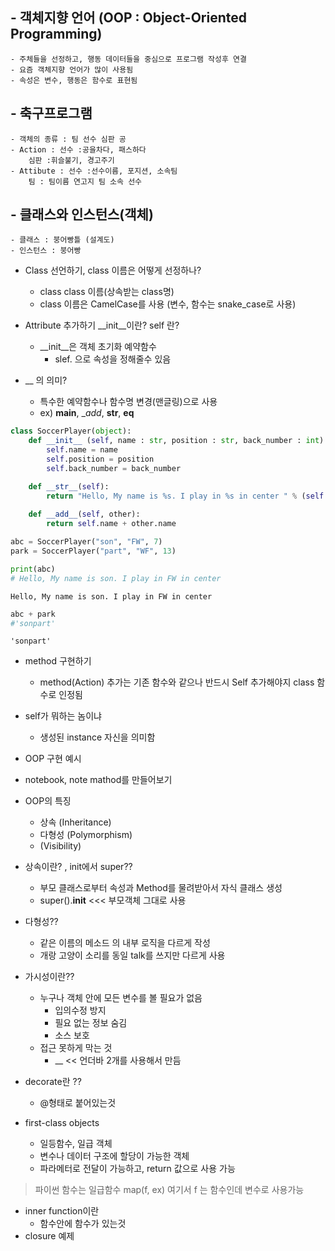 ## - 객체지향 언어 (OOP : Object-Oriented Programming)
    - 주체들을 선정하고, 행동 데이터들을 중심으로 프로그램 작성후 연결
    - 요즘 객체지향 언어가 많이 사용됨
    - 속성은 변수, 행동은 함수로 표현됨

## - 축구프로그램
    - 객체의 종류 : 팀 선수 심판 공
    - Action : 선수 :공을차다, 패스하다  
        심판 :휘슬불기, 경고주기
    - Attibute : 선수 :선수이름, 포지션, 소속팀  
        팀 : 팀이름 연고지 팀 소속 선수

## - 클래스와 인스턴스(객체)
    - 클래스 : 붕어빵틀 (설계도)
    - 인스턴스 : 붕어빵

- Class 선언하기, class 이름은 어떻게 선정하나?
    - class class 이름(상속받는 class명)
    - class 이름은 CamelCase를 사용  (변수, 함수는 snake_case로 사용)

- Attribute 추가하기  __init__이란? self 란?
    - __init__은 객체 초기화 예약함수
        - slef. 으로 속성을 정해줄수 있음

- __ 의 의미?
    - 특수한 예약함수나 함수명 변경(맨글링)으로 사용
    - ex) __main__, __add_, __str__, __eq__


```python
class SoccerPlayer(object):
    def __init__ (self, name : str, position : str, back_number : int):
        self.name = name
        self.position = position
        self.back_number = back_number        

    def __str__(self):
        return "Hello, My name is %s. I play in %s in center " % (self.name, self.position)
    
    def __add__(self, other):
        return self.name + other.name

```


```python
abc = SoccerPlayer("son", "FW", 7)
park = SoccerPlayer("part", "WF", 13)

```


```python
print(abc)
# Hello, My name is son. I play in FW in center 
```

    Hello, My name is son. I play in FW in center 
    


```python
abc + park
#'sonpart'

```




    'sonpart'



- method 구현하기
    - method(Action) 추가는 기존 함수와 같으나 반드시 Self 추가해야지 class 함수로 인정됨

- self가 뭐하는 놈이냐
    - 생성된 instance 자신을 의미함

- OOP 구현 예시

- notebook, note mathod를 만들어보기

- OOP의 특징
    - 상속 (Inheritance)
    - 다형성 (Polymorphism)
    - (Visibility)

- 상속이란?  , init에서 super??
    - 부모 클래스로부터 속성과 Method를 물려받아서 자식 클래스 생성
    - super().__init__ <<< 부모객체 그대로 사용

- 다형성??
    - 같은 이름의 메소드 의 내부 로직을 다르게 작성
    - 개랑 고양이 소리를 동일 talk를 쓰지만 다르게 사용

- 가시성이란??
    - 누구나 객체 안에 모든 변수를 볼 필요가 없음
        - 입의수정 방지
        - 필요 없는 정보 숨김
        - 소스 보호
    - 접근 못하게 막는 것
        - __ << 언더바 2개를 사용해서 만듬
       

- decorate란 ??
    - @형태로 붙어있는것

- first-class objects
    - 일등함수, 일급 객체
    - 변수나 데이터 구조에 할당이 가능한 객체
    - 파라메터로 전달이 가능하고, return 값으로 사용 가능
> 파이썬 함수는 일급함수  map(f, ex)  여기서 f 는 함수인데 변수로 사용가능

- inner function이란
    - 함수안에 함수가 있는것
- closure 예제

